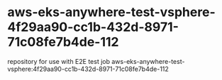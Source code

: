 # aws-eks-anywhere-test-vsphere-4f29aa90-cc1b-432d-8971-71c08fe7b4de-112
repository for use with E2E test job aws-eks-anywhere-test-vsphere:4f29aa90-cc1b-432d-8971-71c08fe7b4de-112
